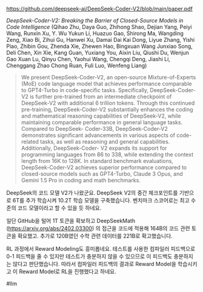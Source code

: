 https://github.com/deepseek-ai/DeepSeek-Coder-V2/blob/main/paper.pdf

*DeepSeek-Coder-V2: Breaking the Barrier of Closed-Source Models in Code Intelligence* (Qihao Zhu, Daya Guo, Zhihong Shao, Dejian Yang, Peiyi Wang, Runxin Xu, Y. Wu Yukun Li, Huazuo Gao, Shirong Ma, Wangding Zeng, Xiao Bi, Zihui Gu, Hanwei Xu, Damai Dai Kai Dong, Liyue Zhang, Yishi Piao, Zhibin Gou, Zhenda Xie, Zhewen Hao, Bingxuan Wang Junxiao Song, Deli Chen, Xin Xie, Kang Guan, Yuxiang You, Aixin Liu, Qiushi Du, Wenjun Gao Xuan Lu, Qinyu Chen, Yaohui Wang, Chengqi Deng, Jiashi Li, Chenggang Zhao Chong Ruan, Fuli Luo, Wenfeng Liang)

> We present DeepSeek-Coder-V2, an open-source Mixture-of-Experts (MoE) code language model that achieves performance comparable to GPT4-Turbo in code-specific tasks. Specifically, DeepSeek-Coder-V2 is further pre-trained from an intermediate checkpoint of DeepSeek-V2 with additional 6 trillion tokens. Through this continued pre-training, DeepSeek-Coder-V2 substantially enhances the coding and mathematical reasoning capabilities of DeepSeek-V2, while maintaining comparable performance in general language tasks. Compared to DeepSeek- Coder-33B, DeepSeek-Coder-V2 demonstrates significant advancements in various aspects of code-related tasks, as well as reasoning and general capabilities. Additionally, DeepSeek-Coder- V2 expands its support for programming languages from 86 to 338, while extending the context length from 16K to 128K. In standard benchmark evaluations, DeepSeek-Coder-V2 achieves superior performance compared to closed-source models such as GPT4-Turbo, Claude 3 Opus, and Gemini 1.5 Pro in coding and math benchmarks.

DeepSeek의 코드 모델 V2가 나왔군요. DeepSeek V2의 중간 체크포인트를 기반으로 6T를 추가 학습시켜 10.2T 학습 모델을 구축했습니다. 벤치마크 스코어로는 최고 수준의 코드 모델이라고 할 수 있을 듯 하네요.

일단 GitHub을 털어 1T 토큰을 확보하고 DeepSeekMath (https://arxiv.org/abs/2402.03300) 의 접근을 코드에 적용해 164B의 코드 관련 토큰을 확요했고. 추가로 120B였던 수학 관련 데이터를 221B로 확고했습니다.

RL 과정에서 Reward Modeling도 흥미롭네요. 테스트를 사용한 컴파일러 피드백으로 0-1 피드백을 줄 수 있지만 테스트가 충분하지 않을 수 있으므로 이 피드백도 충분하지는 않다고 판단했습니다. 따라서 컴파일러 피드백의 결과로 Reward Model을 학습시키고 이 Reward Model로 RL을 진행했다고 하네요.

#llm 